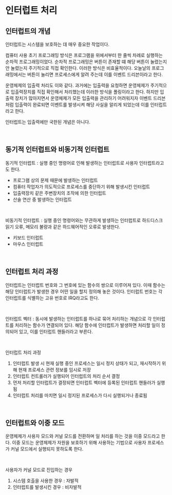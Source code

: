 # 인터럽트 처리

## 인터럽트의 개념

인터럽트는 시스템을 보호하는 데 매우 중요한 작업이다.

컴퓨터 사용 초기 프로그래밍 방식은 프로그램을 위에서부터 한 줄씩 차례로 실행하는 순차적 프로그래밍이었다. 순차적 프로그래밍은 버튼이 존재할 떄 해당 버튼이 눌렸는지 안 눌렸는지 주기적으로 직접 확인한다. 이러한 방식은 비효율적이다. 오늘날의 프로그래밍에서는 버튼이 눌리면 프로세스에게 알려 주는데 이를 이벤트 드리븐이라고 한다.

운영체제의 입출력 처리도 이와 같다. 과거에는 입출력을 요청하면 운영체제가 주기적으로 입출력장치를 직접 확인해서 처리했는데 이러한 방식을 폴링이라고 한다. 하지만 입출력 장치가 많아지면서 운영체제가 모든 입출력을 관리하기 어려워지자 이벤트 드리븐처럼 입출력이 완료되면 이벤트를 발생시켜 해당 사실을 알리게 되었는데 이를 인터럽트라고 한다.

인터럽트는 입출력에만 국한된 개념은 아니다.

<br>



## 동기적 인터럽트와 비동기적 인터럽트

동기적 인터럽트 : 실행 중인 명령어로 인해 발생하는 인터럽트로 사용자 인터럽트라고도 한다.

- 프로그램 상의 문제 때문에 발생하는 인터럽트
- 컴퓨터 작업자가 의도적으로 프로세스를 중단하기 위해 발생시킨 인터럽트
- 입출력장치 같은 주변장치의 조작에 의한 인터럽트
- 산술 연산 중 발생하는 인터럽트

<br>

비동기적 인터럽트 : 실행 중인 명령어와는 무관하게 발생하는 인터럽트로 하드디스크 읽기 오류, 메모리 불량과 같은 하드웨어적인 오류로 발생한다.

- 키보드 인터럽트
- 마우스 인터럽트

<br>



## 인터럽트 처리 과정

인터럽트는 인터럽트 번호와 그 번호에 있는 함수의 쌍으로 이루어져 있다. 이때 함수는 해당 인터럽트가 발생한 경우 어떤 일을 할지 정의해 놓은 것이다. 인터럽트 번호는 각 인터럽트를 식별하는 고유 번호로 IRQ라고도 한다.

<br>



인터럽트 벡터 : 동시에 발생하는 인터럽트를 하나로 묶어 처리하는 개념으로 각 인터럽트를 처리하는 함수가 연결되어 있다. 해당 함수에 인터럽트가 발생하면 처리할 일이 정의되어 있고, 이를 인터럽트 핸들러라고 부른다.

<br>



인터럽트 처리 과정

1. 인터럽트 발생 시 현재 실행 중인 프로세스는 일시 정지 상태가 되고, 재시작하기 위해 현재 프로세스 관련 정보를 임시로 저장
2. 인터럽트 컨트롤러가 실행되어 인터럽트의 처리 순서 결정
3. 먼저 처리할 인터럽트가 결정되면 인터럽트 벡터에 등록된 인터럽트 핸들러가 실행됨
4. 인터럽트 처리를 마치면 일시 정지된 프로세스가 다시 실행되거나 종료됨

<br>



## 인터럽트와 이중 모드

운영체제가 사용자 모드와 커널 모드를 전환하며 일 처리를 하는 것을 이중 모드라고 한다. 이중 모드는 운영체제가 자원을 보호하기 위해 사용하는 기법으로 사용자 프로세스가 커널 모드에서 실행되지 못하도록 한다.

<br>



사용자가 커널 모드로 진입하는 경우

1. 시스템 호출을 사용한 경우 : 자발적
2. 인터럽트를 발생시킨 경우 : 비자발적